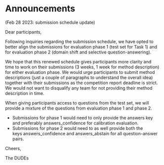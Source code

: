# Announcements

(Feb 28 2023: submission schedule update)

Dear participants, 

Following inquiries regarding the submission schedule, we have opted to better align the submissions for evaluation phase 1 (test set for Task 1) and for evaluation phase 2 (domain shift and selective question-answering).

We hope that this renewed schedule gives participants more clarity and time to work on their submissions (3 weeks, 1 week for method description) for either evaluation phase. 
We would urge participants to submit method descriptions (just a couple of paragraphs to understand the overall idea) together with their submissions as the competition report deadline is strict. 
We would not want to disqualify any team for not providing their method description in time.  

When giving participants access to questions from the test set, we will provide a mixture of the questions from evaluation phase 1 and phase 2.
- Submissions for phase 1 would need to only provide the answers key and preferably answers_confidence for calibration evaluation.
- Submissions for phase 2 would need to as well provide both the keys answers_confidence and answers_abstain for all question-answer pairs. 

Cheers, 

The DUDEs
